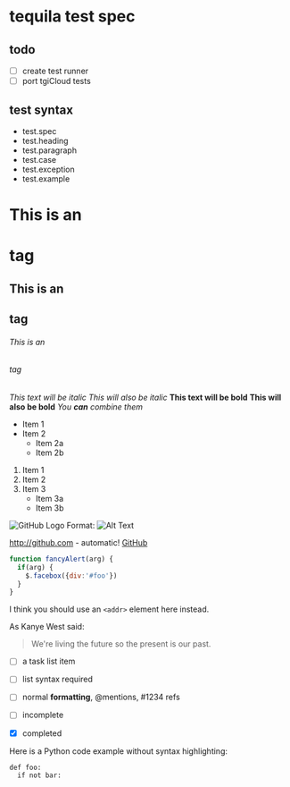 # tequila test spec

## todo
- [ ] create test runner
- [ ] port tgiCloud tests

## test syntax
- test.spec
- test.heading
- test.paragraph
- test.case
- test.exception
- test.example

# This is an <h1> tag
## This is an <h2> tag
###### This is an <h6> tag

*This text will be italic*
_This will also be italic_
**This text will be bold**
__This will also be bold__
*You **can** combine them*
* Item 1
* Item 2
  * Item 2a
  * Item 2b

1. Item 1
2. Item 2
3. Item 3
   * Item 3a
   * Item 3b

![GitHub Logo](/images/logo.png)
Format: ![Alt Text](url)

http://github.com - automatic!
[GitHub](http://github.com)

```javascript
function fancyAlert(arg) {
  if(arg) {
    $.facebox({div:'#foo'})
  }
}
```

I think you should use an
`<addr>` element here instead.

As Kanye West said:

> We're living the future so
> the present is our past.


- [ ] a task list item
- [ ] list syntax required
- [ ] normal **formatting**,
      @mentions, #1234 refs
- [ ] incomplete
- [x] completed


Here is a Python code example
without syntax highlighting:

    def foo:
      if not bar:
